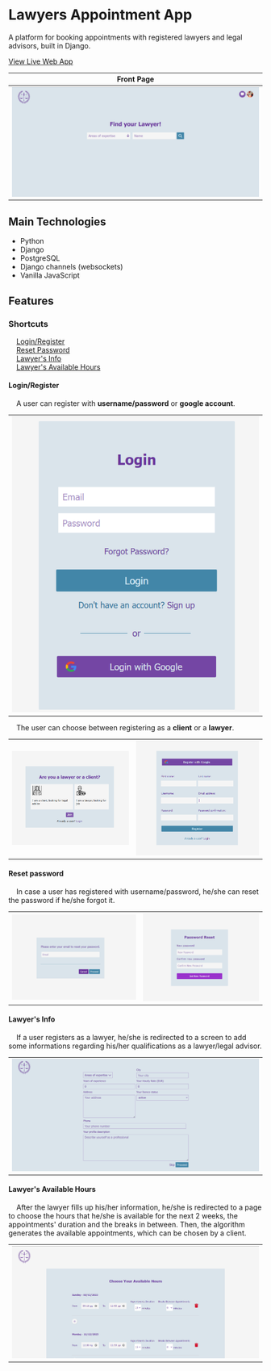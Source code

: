# Lawyers Appointment App

A platform for booking appointments with registered lawyers and legal advisors, built in Django.

[View Live Web App](https://lawyer-appointment-app.onrender.com)

|Front Page|
|:-:|
|![front page](screenshots/front-page.webp)|

## Main Technologies

- Python
- Django
- PostgreSQL
- Django channels (websockets)
- Vanilla JavaScript

## Features

### Shortcuts

&nbsp;&nbsp;&nbsp;&nbsp;[Login/Register](#loginregister)\
&nbsp;&nbsp;&nbsp;&nbsp;[Reset Password](#reset-password)\
&nbsp;&nbsp;&nbsp;&nbsp;[Lawyer's Info](#lawyers-info)\
&nbsp;&nbsp;&nbsp;&nbsp;[Lawyer's Available Hours](#lawyers-available-hours)

#### Login/Register
&nbsp;&nbsp;&nbsp;&nbsp;A user can register with **username/password** or **google account**.

||
|:-:|
|![Login Screen](screenshots/login.webp)|

&nbsp;&nbsp;&nbsp;&nbsp;The user can choose between registering as a **client** or a **lawyer**.

|||
|:-:|:-:|
|![Login Screen](screenshots/question-specialty.webp)|![Register Screen](screenshots/register.webp)|

#### Reset password

&nbsp;&nbsp;&nbsp;&nbsp;In case a user has registered with username/password, he/she can reset the password if he/she forgot it.

|||
|:-:|:-:|
|![Forgot Password](screenshots/forgot-password.webp)|![Reset Password](screenshots/reset-password.webp)|

#### Lawyer's Info

&nbsp;&nbsp;&nbsp;&nbsp;If a user registers as a lawyer, he/she is redirected to a screen to add some informations regarding his/her qualifications as a lawyer/legal advisor.

||
|:-:|
|![Lawyer's Info Screen](screenshots/lawyer-info.webp)|

#### Lawyer's Available Hours

&nbsp;&nbsp;&nbsp;&nbsp;After the lawyer fills up his/her information, he/she is redirected to a page to choose the hours that he/she is available for the next 2 weeks, the appointments' duration and the breaks in between. Then, the algorithm generates the available appointments, which can be chosen by a client. 

||
|:-:|
|![Lawyer's Available Hours](screenshots/available-hours.webp)|
